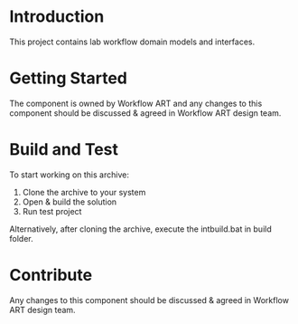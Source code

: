# Introduction 
This project contains lab workflow domain models and interfaces. 

# Getting Started
The component is owned by Workflow ART and any changes to this component should be discussed & agreed in Workflow ART design team.
 
# Build and Test
To start working on this archive:
1. Clone the archive to your system
2. Open & build the solution
3. Run test project

Alternatively, after cloning the archive, execute the intbuild.bat in build folder.

# Contribute
Any changes to this component should be discussed & agreed in Workflow ART design team.